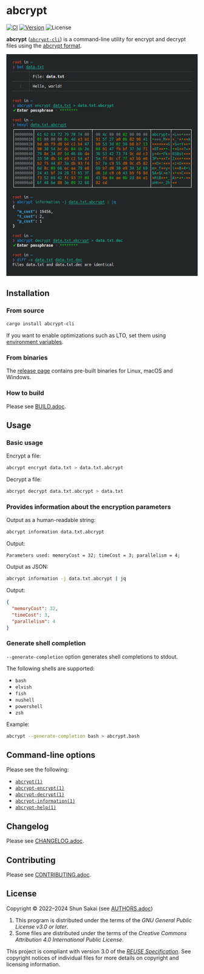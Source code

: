 <!--
SPDX-FileCopyrightText: 2022 Shun Sakai

SPDX-License-Identifier: GPL-3.0-or-later
-->

# abcrypt

[![CI][ci-badge]][ci-url]
[![Version][version-badge]][version-url]
![License][license-badge]

**abcrypt** ([`abcrypt-cli`][version-url]) is a command-line utility for
encrypt and decrypt files using the [abcrypt format].

![Screenshot of abcrypt](assets/screenshot.webp)

## Installation

### From source

```sh
cargo install abcrypt-cli
```

If you want to enable optimizations such as LTO, set them using [environment
variables].

### From binaries

The [release page] contains pre-built binaries for Linux, macOS and Windows.

### How to build

Please see [BUILD.adoc].

## Usage

### Basic usage

Encrypt a file:

```sh
abcrypt encrypt data.txt > data.txt.abcrypt
```

Decrypt a file:

```sh
abcrypt decrypt data.txt.abcrypt > data.txt
```

### Provides information about the encryption parameters

Output as a human-readable string:

```sh
abcrypt information data.txt.abcrypt
```

Output:

```text
Parameters used: memoryCost = 32; timeCost = 3; parallelism = 4;
```

Output as JSON:

```sh
abcrypt information -j data.txt.abcrypt | jq
```

Output:

```json
{
  "memoryCost": 32,
  "timeCost": 3,
  "parallelism": 4
}
```

### Generate shell completion

`--generate-completion` option generates shell completions to stdout.

The following shells are supported:

- `bash`
- `elvish`
- `fish`
- `nushell`
- `powershell`
- `zsh`

Example:

```sh
abcrypt --generate-completion bash > abcrypt.bash
```

## Command-line options

Please see the following:

- [`abcrypt(1)`]
- [`abcrypt-encrypt(1)`]
- [`abcrypt-decrypt(1)`]
- [`abcrypt-information(1)`]
- [`abcrypt-help(1)`]

## Changelog

Please see [CHANGELOG.adoc].

## Contributing

Please see [CONTRIBUTING.adoc].

## License

Copyright &copy; 2022&ndash;2024 Shun Sakai (see [AUTHORS.adoc])

1. This program is distributed under the terms of the _GNU General Public
   License v3.0 or later_.
2. Some files are distributed under the terms of the _Creative Commons
   Attribution 4.0 International Public License_.

This project is compliant with version 3.0 of the [_REUSE Specification_]. See
copyright notices of individual files for more details on copyright and
licensing information.

[ci-badge]: https://img.shields.io/github/actions/workflow/status/sorairolake/abcrypt/CI.yaml?branch=develop&style=for-the-badge&logo=github&label=CI
[ci-url]: https://github.com/sorairolake/abcrypt/actions?query=branch%3Adevelop+workflow%3ACI++
[version-badge]: https://img.shields.io/crates/v/abcrypt-cli?style=for-the-badge&logo=rust
[version-url]: https://crates.io/crates/abcrypt-cli
[license-badge]: https://img.shields.io/crates/l/abcrypt-cli?style=for-the-badge
[abcrypt format]: ../../docs/spec/FORMAT.adoc
[environment variables]: https://doc.rust-lang.org/cargo/reference/environment-variables.html#configuration-environment-variables
[release page]: https://github.com/sorairolake/abcrypt/releases
[BUILD.adoc]: BUILD.adoc
[`abcrypt(1)`]: https://sorairolake.github.io/abcrypt/book/cli/man/man1/abcrypt.1.html
[`abcrypt-encrypt(1)`]: https://sorairolake.github.io/abcrypt/book/cli/man/man1/abcrypt-encrypt.1.html
[`abcrypt-decrypt(1)`]: https://sorairolake.github.io/abcrypt/book/cli/man/man1/abcrypt-decrypt.1.html
[`abcrypt-information(1)`]: https://sorairolake.github.io/abcrypt/book/cli/man/man1/abcrypt-information.1.html
[`abcrypt-help(1)`]: https://sorairolake.github.io/abcrypt/book/cli/man/man1/abcrypt-help.1.html
[CHANGELOG.adoc]: CHANGELOG.adoc
[CONTRIBUTING.adoc]: ../../CONTRIBUTING.adoc
[AUTHORS.adoc]: ../../AUTHORS.adoc
[_REUSE Specification_]: https://reuse.software/spec/
